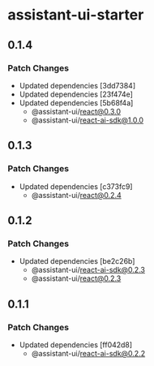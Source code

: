 # assistant-ui-starter

## 0.1.4

### Patch Changes

- Updated dependencies [3dd7384]
- Updated dependencies [23f474e]
- Updated dependencies [5b68f4a]
  - @assistant-ui/react@0.3.0
  - @assistant-ui/react-ai-sdk@1.0.0

## 0.1.3

### Patch Changes

- Updated dependencies [c373fc9]
  - @assistant-ui/react@0.2.4

## 0.1.2

### Patch Changes

- Updated dependencies [be2c26b]
  - @assistant-ui/react-ai-sdk@0.2.3
  - @assistant-ui/react@0.2.3

## 0.1.1

### Patch Changes

- Updated dependencies [ff042d8]
  - @assistant-ui/react-ai-sdk@0.2.2
